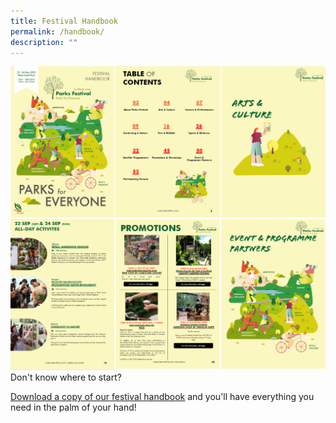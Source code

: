 ```yaml
---
title: Festival Handbook
permalink: /handbook/
description: ""
---
```

![](/images/handbook%20montage.png)
Don't know where to start? 

[Download a copy of our festival handbook](https://go.gov.sg/parksfestival2023hb) and you'll have everything you need in the palm of your hand!